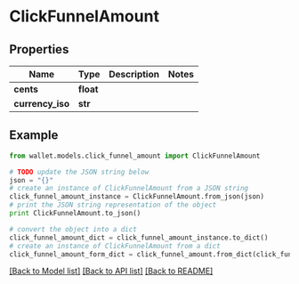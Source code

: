 # ClickFunnelAmount


## Properties

Name | Type | Description | Notes
------------ | ------------- | ------------- | -------------
**cents** | **float** |  | 
**currency_iso** | **str** |  | 

## Example

```python
from wallet.models.click_funnel_amount import ClickFunnelAmount

# TODO update the JSON string below
json = "{}"
# create an instance of ClickFunnelAmount from a JSON string
click_funnel_amount_instance = ClickFunnelAmount.from_json(json)
# print the JSON string representation of the object
print ClickFunnelAmount.to_json()

# convert the object into a dict
click_funnel_amount_dict = click_funnel_amount_instance.to_dict()
# create an instance of ClickFunnelAmount from a dict
click_funnel_amount_form_dict = click_funnel_amount.from_dict(click_funnel_amount_dict)
```
[[Back to Model list]](../README.md#documentation-for-models) [[Back to API list]](../README.md#documentation-for-api-endpoints) [[Back to README]](../README.md)


